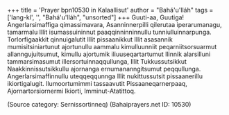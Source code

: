 +++
title = 'Prayer bpn10530 in Kalaallisut'
author = "Bahá'u'lláh"
tags = ['lang-kl', '', "Bahá'u'lláh", "unsorted"]
+++
Guuti-aa, Guutiga! Angerlarsimaffiga qimassimavara, Asanninnerpilli qilerutaa
iperarumanagu, tamarmalu Illit isumassuininnut paaqqinninninnullu
tunniulluinnarpunga. Torlorfigaakkit qinnuigalutit Illit pissaanikkut Illit
asasannik mumisitsiniartunut ajortunullu aammalu kimulluunniit
peqarniitsorsuarmut allanngujuitsumut, kimullu ajortumik iliuuseqartartumut
Ilinnik alarsilluni tammarsimasumut illersortuinnaqqullunga, Illit
Tukkussutsikkut Naakkinnissutsikkullu ajornanga ernumananngitsumut
peqqullunga. Angerlarsimaffinnullu uteqqeqqunnga Illit nukittussutsit
pissaanerillu ikiortigalugit. Ilumoortumimmi tassaavutit Pissaaneqarnerpaaq,
Ajornartorsiornermi Ikiorti, Imminut-Atatittoq.

(Source category: Sernissortinneq)
(Bahaiprayers.net ID: 10530)
